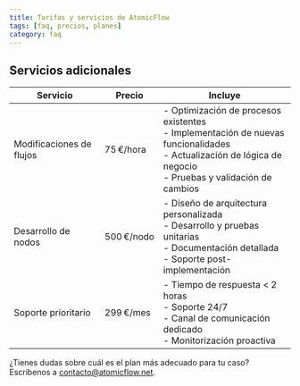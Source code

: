```yaml
---
title: Tarifas y servicios de AtomicFlow
tags: [faq, precios, planes]
category: faq
---
```

## Servicios adicionales

| Servicio                 | Precio     | Incluye                                                                                                                                                                |
| ------------------------ | ---------- | ---------------------------------------------------------------------------------------------------------------------------------------------------------------------- |
| Modificaciones de flujos | 75 €/hora  | - Optimización de procesos existentes <br> - Implementación de nuevas funcionalidades <br> - Actualización de lógica de negocio <br> - Pruebas y validación de cambios |
| Desarrollo de nodos      | 500 €/nodo | - Diseño de arquitectura personalizada <br> - Desarrollo y pruebas unitarias <br> - Documentación detallada <br> - Soporte post-implementación                         |
| Soporte prioritario      | 299 €/mes  | - Tiempo de respuesta < 2 horas <br> - Soporte 24/7 <br> - Canal de comunicación dedicado <br> - Monitorización proactiva                                              |

¿Tienes dudas sobre cuál es el plan más adecuado para tu caso? Escríbenos a [contacto@atomicflow.net](mailto:contacto@atomicflow.net).